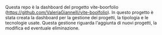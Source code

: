 Questa repo è la dashboard del progetto vite-boorfolio (https://github.com/ValeriaGiannelli/vite-boolfolio).
In questo progetto è stata creata la dashboard per la gestione dei progetti, la tipologia e le tecnologie usate.
Questa gestione riguarda l'aggiunta di nuovi progetti, la modifica ed eventuale eliminazione.


